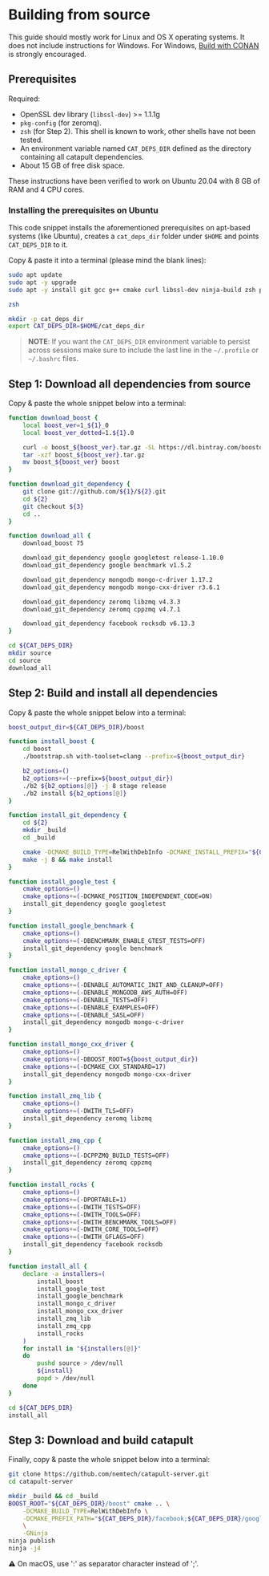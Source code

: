 # Building from source

This guide should mostly work for Linux and OS X operating systems.
It does not include instructions for Windows.
For Windows, [Build with CONAN](BUILD-conan.md) is strongly encouraged.

## Prerequisites

Required:

- OpenSSL dev library (`libssl-dev`) >= 1.1.1g
- `pkg-config` (for zeromq).
- `zsh` (for Step 2). This shell is known to work, other shells have not been tested.
- An environment variable named `CAT_DEPS_DIR` defined as the directory containing all catapult dependencies.
- About 15 GB of free disk space.

These instructions have been verified to work on Ubuntu 20.04 with 8 GB of RAM and 4 CPU cores.

### Installing the prerequisites on Ubuntu

This code snippet installs the aforementioned prerequisites on apt-based systems (like Ubuntu), creates a `cat_deps_dir` folder under `$HOME` and points `CAT_DEPS_DIR` to it.

Copy & paste it into a terminal (please mind the blank lines):

```sh
sudo apt update
sudo apt -y upgrade
sudo apt -y install git gcc g++ cmake curl libssl-dev ninja-build zsh pkg-config

zsh

mkdir -p cat_deps_dir
export CAT_DEPS_DIR=$HOME/cat_deps_dir
```

> **NOTE**:
> If you want the `CAT_DEPS_DIR` environment variable to persist across sessions make sure to include the last line in the `~/.profile` or `~/.bashrc` files.

## Step 1: Download all dependencies from source

Copy & paste the whole snippet below into a terminal:

```sh
function download_boost {
	local boost_ver=1_${1}_0
	local boost_ver_dotted=1.${1}.0

	curl -o boost_${boost_ver}.tar.gz -SL https://dl.bintray.com/boostorg/release/${boost_ver_dotted}/source/boost_${boost_ver}.tar.gz
	tar -xzf boost_${boost_ver}.tar.gz
	mv boost_${boost_ver} boost
}

function download_git_dependency {
	git clone git://github.com/${1}/${2}.git
	cd ${2}
	git checkout ${3}
	cd ..
}

function download_all {
	download_boost 75

	download_git_dependency google googletest release-1.10.0
	download_git_dependency google benchmark v1.5.2

	download_git_dependency mongodb mongo-c-driver 1.17.2
	download_git_dependency mongodb mongo-cxx-driver r3.6.1

	download_git_dependency zeromq libzmq v4.3.3
	download_git_dependency zeromq cppzmq v4.7.1

	download_git_dependency facebook rocksdb v6.13.3
}

cd ${CAT_DEPS_DIR}
mkdir source
cd source
download_all
```

## Step 2: Build and install all dependencies

Copy & paste the whole snippet below into a terminal:

```sh
boost_output_dir=${CAT_DEPS_DIR}/boost

function install_boost {
	cd boost
	./bootstrap.sh with-toolset=clang --prefix=${boost_output_dir}

	b2_options=()
	b2_options+=(--prefix=${boost_output_dir})
	./b2 ${b2_options[@]} -j 8 stage release
	./b2 install ${b2_options[@]}
}

function install_git_dependency {
	cd ${2}
	mkdir _build
	cd _build

	cmake -DCMAKE_BUILD_TYPE=RelWithDebInfo -DCMAKE_INSTALL_PREFIX="${CAT_DEPS_DIR}/${1}" ${cmake_options[@]} ..
	make -j 8 && make install
}

function install_google_test {
	cmake_options=()
	cmake_options+=(-DCMAKE_POSITION_INDEPENDENT_CODE=ON)
	install_git_dependency google googletest
}

function install_google_benchmark {
	cmake_options=()
	cmake_options+=(-DBENCHMARK_ENABLE_GTEST_TESTS=OFF)
	install_git_dependency google benchmark
}

function install_mongo_c_driver {
	cmake_options=()
	cmake_options+=(-DENABLE_AUTOMATIC_INIT_AND_CLEANUP=OFF)
	cmake_options+=(-DENABLE_MONGODB_AWS_AUTH=OFF)
	cmake_options+=(-DENABLE_TESTS=OFF)
	cmake_options+=(-DENABLE_EXAMPLES=OFF)
	cmake_options+=(-DENABLE_SASL=OFF)
	install_git_dependency mongodb mongo-c-driver
}

function install_mongo_cxx_driver {
	cmake_options=()
	cmake_options+=(-DBOOST_ROOT=${boost_output_dir})
	cmake_options+=(-DCMAKE_CXX_STANDARD=17)
	install_git_dependency mongodb mongo-cxx-driver
}

function install_zmq_lib {
	cmake_options=()
	cmake_options+=(-DWITH_TLS=OFF)
	install_git_dependency zeromq libzmq
}

function install_zmq_cpp {
	cmake_options=()
	cmake_options+=(-DCPPZMQ_BUILD_TESTS=OFF)
	install_git_dependency zeromq cppzmq
}

function install_rocks {
	cmake_options=()
	cmake_options+=(-DPORTABLE=1)
	cmake_options+=(-DWITH_TESTS=OFF)
	cmake_options+=(-DWITH_TOOLS=OFF)
	cmake_options+=(-DWITH_BENCHMARK_TOOLS=OFF)
	cmake_options+=(-DWITH_CORE_TOOLS=OFF)
	cmake_options+=(-DWITH_GFLAGS=OFF)
	install_git_dependency facebook rocksdb
}

function install_all {
	declare -a installers=(
		install_boost
		install_google_test
		install_google_benchmark
		install_mongo_c_driver
		install_mongo_cxx_driver
		install_zmq_lib
		install_zmq_cpp
		install_rocks
	)
	for install in "${installers[@]}"
	do
		pushd source > /dev/null
		${install}
		popd > /dev/null
	done
}

cd ${CAT_DEPS_DIR}
install_all
```

## Step 3: Download and build catapult

Finally, copy & paste the whole snippet below into a terminal:

```sh
git clone https://github.com/nemtech/catapult-server.git
cd catapult-server

mkdir _build && cd _build
BOOST_ROOT="${CAT_DEPS_DIR}/boost" cmake .. \
	-DCMAKE_BUILD_TYPE=RelWithDebInfo \
	-DCMAKE_PREFIX_PATH="${CAT_DEPS_DIR}/facebook;${CAT_DEPS_DIR}/google;${CAT_DEPS_DIR}/mongodb;${CAT_DEPS_DIR}/zeromq" \
	\
	-GNinja
ninja publish
ninja -j4
```

:warning: On macOS, use ':' as separator character instead of ';'.

